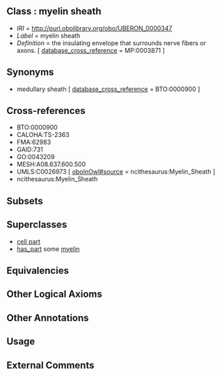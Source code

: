 
## Class : myelin sheath

 * *IRI* = http://purl.obolibrary.org/obo/UBERON_0000347
 * *Label* = myelin sheath
 * *Definition* = the insulating envelope that surrounds nerve fibers or axons. [ [database_cross_reference](../../ef/oboInOwl#hasDbXref.md) = MP:0003871 ]

## Synonyms

 * medullary sheath [ [database_cross_reference](../../ef/oboInOwl#hasDbXref.md) = BTO:0000900 ]

## Cross-references

 * BTO:0000900
 * CALOHA:TS-2363
 * FMA:62983
 * GAID:731
 * GO:0043209
 * MESH:A08.637.600.500
 * UMLS:C0026973 [ [oboInOwl#source](../../ce/oboInOwl#source.md) = ncithesaurus:Myelin_Sheath ]
 * ncithesaurus:Myelin_Sheath

## Subsets


## Superclasses

 * [cell part](../../UBERON/70/UBERON_0000470.md)
 * [has_part](../../BFO/51/BFO_0000051.md) some [myelin](../../UBERON/45/UBERON_0000345.md)

## Equivalencies


## Other Logical Axioms


## Other Annotations


## Usage


## External Comments

